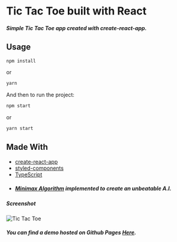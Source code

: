# Tic Tac Toe built with React

##### Simple Tic Tac Toe app created with create-react-app.

## Usage

```bash
npm install
```

or

```bash
yarn
```

And then to run the project:

```bash
npm start
```

or

```bash
yarn start
```

## Made With

- [create-react-app](https://create-react-app.dev/docs/getting-started/)
- [styled-components](https://styled-components.com/)
- [TypeScript](https://www.typescriptlang.org/)
- ##### [Minimax Algorithm](https://en.wikipedia.org/wiki/Minimax) implemented to create an unbeatable A.I.

##### Screenshot

![Tic Tac Toe](https://i.postimg.cc/tTrv6qfj/reactacttoescreenshot.png)

##### You can find a demo hosted on Github Pages [Here](https://universallyry.github.io/reacttactoe/).
